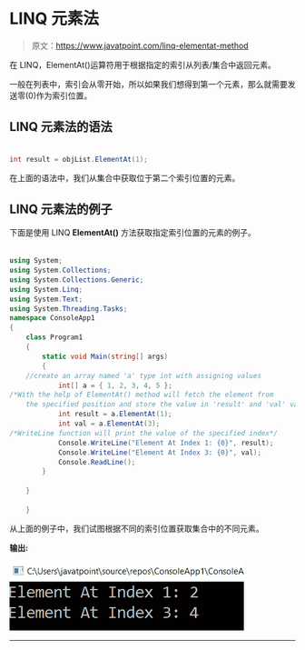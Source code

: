 # LINQ 元素法

> 原文：<https://www.javatpoint.com/linq-elementat-method>

在 LINQ，ElementAt()运算符用于根据指定的索引从列表/集合中返回元素。

一般在列表中，索引会从零开始，所以如果我们想得到第一个元素，那么就需要发送零(0)作为索引位置。

## LINQ 元素法的语法

```cs

int result = objList.ElementAt(1);

```

在上面的语法中，我们从集合中获取位于第二个索引位置的元素。

## LINQ 元素法的例子

下面是使用 LINQ **ElementAt()** 方法获取指定索引位置的元素的例子。

```cs

using System;
using System.Collections;
using System.Collections.Generic;
using System.Linq;
using System.Text;
using System.Threading.Tasks;
namespace ConsoleApp1
{
    class Program1
    {
        static void Main(string[] args)
        {
    //create an array named 'a' type int with assigning values
            int[] a = { 1, 2, 3, 4, 5 };
/*With the help of ElementAt() method will fetch the element from
    the specified position and store the value in 'result' and 'val' variable.*/
            int result = a.ElementAt(1);
            int val = a.ElementAt(3);
/*WriteLine function will print the value of the specified index*/
            Console.WriteLine("Element At Index 1: {0}", result);
            Console.WriteLine("Element At Index 3: {0}", val);
            Console.ReadLine();
        }

    }

    }

```

从上面的例子中，我们试图根据不同的索引位置获取集合中的不同元素。

**输出:**

![LINQ ElementAt() Method](img/0f6dd9d20375f1f9e1e56dd64b79846e.png)

* * *